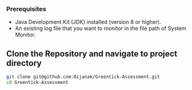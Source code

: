 ### Prerequisites

- Java Development Kit (JDK) installed (version 8 or higher).
- An existing log file that you want to monitor in the file path of System Monitor.

## Clone the Repository and navigate to project directory

```bash
git clone git@github.com:Oijanak/Greentick-Assessment.git
cd Greentick-Assessment
```
